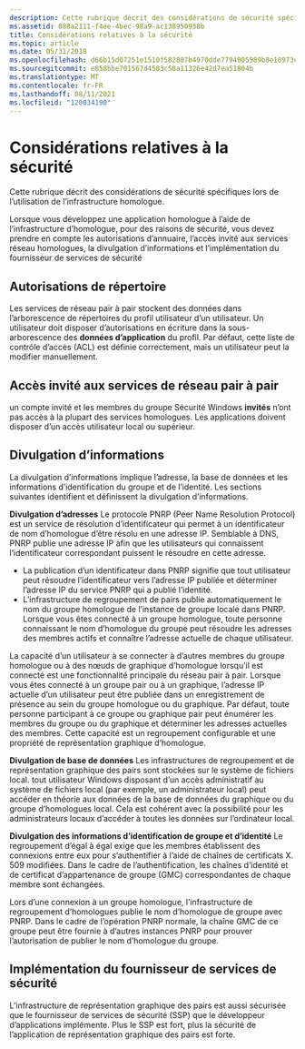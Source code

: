 ```yaml
---
description: Cette rubrique décrit des considérations de sécurité spécifiques lors de l’utilisation de l’infrastructure homologue.
ms.assetid: 088a2111-f4ee-4bec-98a9-ac138950958b
title: Considérations relatives à la sécurité
ms.topic: article
ms.date: 05/31/2018
ms.openlocfilehash: d66b15d07251e1510f582807b4970dde7794905989b8e10973cf965d0c115911
ms.sourcegitcommit: e858bbe701567d4583c50a11326e42d7ea51804b
ms.translationtype: MT
ms.contentlocale: fr-FR
ms.lasthandoff: 08/11/2021
ms.locfileid: "120034190"
---
```

# <a name="security-considerations"></a>Considérations relatives à la sécurité

Cette rubrique décrit des considérations de sécurité spécifiques lors de l’utilisation de l’infrastructure homologue.

Lorsque vous développez une application homologue à l’aide de l’infrastructure d’homologue, pour des raisons de sécurité, vous devez prendre en compte les autorisations d’annuaire, l’accès invité aux services réseau homologues, la divulgation d’informations et l’implémentation du fournisseur de services de sécurité

## <a name="directory-permissions"></a>Autorisations de répertoire

Les services de réseau pair à pair stockent des données dans l’arborescence de répertoires du profil utilisateur d’un utilisateur. Un utilisateur doit disposer d’autorisations en écriture dans la sous-arborescence des **données d’application** du profil. Par défaut, cette liste de contrôle d’accès (ACL) est définie correctement, mais un utilisateur peut la modifier manuellement.

## <a name="guest-access-to-peer-networking-services"></a>Accès invité aux services de réseau pair à pair

un compte invité et les membres du groupe Sécurité Windows **invités** n’ont pas accès à la plupart des services homologues. Les applications doivent disposer d’un accès utilisateur local ou supérieur.

## <a name="information-disclosure"></a>Divulgation d’informations

La divulgation d’informations implique l’adresse, la base de données et les informations d’identification du groupe et de l’identité. Les sections suivantes identifient et définissent la divulgation d’informations.

**Divulgation d’adresses** Le protocole PNRP (Peer Name Resolution Protocol) est un service de résolution d’identificateur qui permet à un identificateur de nom d’homologue d’être résolu en une adresse IP. Semblable à DNS, PNRP publie une adresse IP afin que les utilisateurs qui connaissent l’identificateur correspondant puissent le résoudre en cette adresse.

-   La publication d’un identificateur dans PNRP signifie que tout utilisateur peut résoudre l’identificateur vers l’adresse IP publiée et déterminer l’adresse IP du service PNRP qui a publié l’identité.
-   L’infrastructure de regroupement de pairs publie automatiquement le nom du groupe homologue de l’instance de groupe locale dans PNRP. Lorsque vous êtes connecté à un groupe homologue, toute personne connaissant le nom d’homologue du groupe peut résoudre les adresses des membres actifs et connaître l’adresse actuelle de chaque utilisateur.

La capacité d’un utilisateur à se connecter à d’autres membres du groupe homologue ou à des nœuds de graphique d’homologue lorsqu’il est connecté est une fonctionnalité principale du réseau pair à pair. Lorsque vous êtes connecté à un groupe pair ou à un graphique, l’adresse IP actuelle d’un utilisateur peut être publiée dans un enregistrement de présence au sein du groupe homologue ou du graphique. Par défaut, toute personne participant à ce groupe ou graphique pair peut énumérer les membres du groupe ou du graphique et déterminer les adresses actuelles des membres. Cette capacité est un regroupement configurable et une propriété de représentation graphique d’homologue.

**Divulgation de base de données** Les infrastructures de regroupement et de représentation graphique des pairs sont stockées sur le système de fichiers local. tout utilisateur Windows disposant d’un accès administratif au système de fichiers local (par exemple, un administrateur local) peut accéder en théorie aux données de la base de données du graphique ou du groupe d’homologues local. Cela est cohérent avec la possibilité pour les administrateurs locaux d’accéder à toutes les données sur l’ordinateur local.

**Divulgation des informations d’identification de groupe et d’identité** Le regroupement d’égal à égal exige que les membres établissent des connexions entre eux pour s’authentifier à l’aide de chaînes de certificats X. 509 modifiées. Dans le cadre de l’authentification, les chaînes d’identité et de certificat d’appartenance de groupe (GMC) correspondantes de chaque membre sont échangées.

Lors d’une connexion à un groupe homologue, l’infrastructure de regroupement d’homologues publie le nom d’homologue de groupe avec PNRP. Dans le cadre de l’opération PNRP normale, la chaîne GMC de ce groupe peut être fournie à d’autres instances PNRP pour prouver l’autorisation de publier le nom d’homologue du groupe.

## <a name="security-service-provider-implementation"></a>Implémentation du fournisseur de services de sécurité

L’infrastructure de représentation graphique des pairs est aussi sécurisée que le fournisseur de services de sécurité (SSP) que le développeur d’applications implémente. Plus le SSP est fort, plus la sécurité de l’application de représentation graphique des pairs est forte.

 

 



